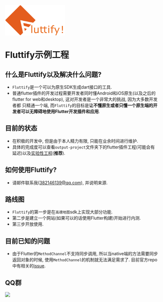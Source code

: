 <img src="./other/fluttify-logo-landscape.png" height="100">

# Fluttify示例工程

## 什么是Fluttify以及解决什么问题?
- `Fluttify`是一个可以为原生SDK生成dart接口的工具.
- 普通flutter插件的开发过程需要开发者同时懂Android和iOS原生(以及之后的flutter for web和desktop), 这对开发者是一个非常大的挑战, 因为大多数开发者都
只精通一个端, 而`Fluttify`的目标是**让不懂原生或者只懂一个原生端的开发者可以无障碍地使用Flutter开发插件和应用**.

## 目前的状态
- 在积极的开发中, 但是由于本人精力有限, 只能在业余时间进行维护.
- 具体的完成度可以查看`output-project`文件夹下的flutter插件工程(可能会有延迟)以及[实验性工程](https://github.com/yohom/amap_search_fluttify)(**推荐**).

## 如何使用Fluttify?
- 请邮件联系我(382146139@qq.com), 并说明来源.

## 路线图
- `Fluttify`的第一步是在`高德地图`sdk上实现大部分功能.
- 第二步是建立一个网站(如果可以的话使用Flutter构建)开始进行内测.
- 第三步开放使用.

## 目前已知的问题
- 由于Flutter的`MethodChannel`不支持同步调用, 所以当native端的方法需要同步返回对象的时候, 
使用`MethodChannel`的机制就无法满足需求了. 目前官方repo中有相关的[issue](https://github.com/flutter/flutter/issues/28310).

## QQ群
<img src="./other/QQ群.png" height="300">
